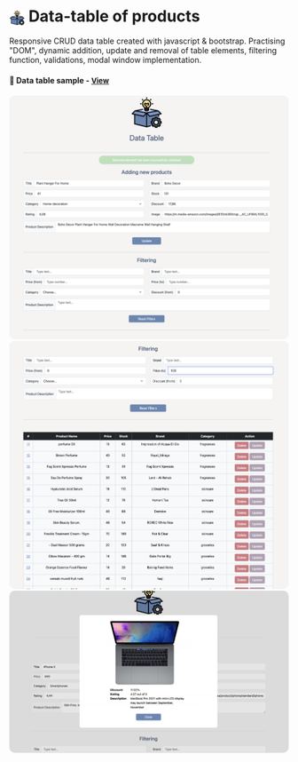 # <span><img src="./images/new-product.png" alt=star style="height: 1em; vertical-align: middle;"></span> Data-table of products

Responsive CRUD data table created with javascript & bootstrap. Practising "DOM", dynamic addition, update and removal of table elements, filtering function, validations, modal window implementation.

<h4>🔹  Data table sample - <a href="https://simonakom.github.io/crud-products-data-table/index.html" style="font-size:small;">View</a><h4>

<div style="text-align: center;">
    <img src="./images/mainPage.png" alt="table" style="border-radius: 10px; display: inline-block;" />
    <img src="./images/filtering.png" alt="modal" style="border-radius: 10px; display: inline-block;" />
    <img src="./images/modal.png" alt="modal" style="border-radius: 10px; display: inline-block;" />
</div>











